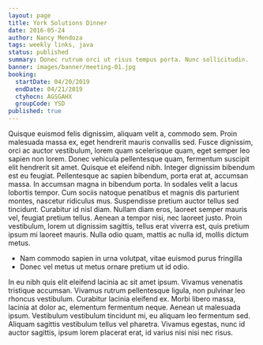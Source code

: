 ```yaml
---
layout: page
title: York Solutions Dinner
date: 2016-05-24
author: Nancy Mendoza
tags: weekly links, java
status: published
summary: Donec rutrum orci ut risus tempus porta. Nunc sollicitudin.
banner: images/banner/meeting-01.jpg
booking:
  startDate: 04/20/2019
  endDate: 04/21/2019
  ctyhocn: AGSGAHX
  groupCode: YSD
published: true
---
```

Quisque euismod felis dignissim, aliquam velit a, commodo sem. Proin malesuada massa ex, eget hendrerit mauris convallis sed. Fusce dignissim, orci ac auctor vestibulum, lorem quam scelerisque quam, eget semper leo sapien non lorem. Donec vehicula pellentesque quam, fermentum suscipit elit hendrerit sit amet. Quisque et eleifend nibh. Integer dignissim bibendum est eu feugiat. Pellentesque ac sapien bibendum, porta erat at, accumsan massa. In accumsan magna in bibendum porta. In sodales velit a lacus lobortis tempor. Cum sociis natoque penatibus et magnis dis parturient montes, nascetur ridiculus mus. Suspendisse pretium auctor tellus sed tincidunt. Curabitur id nisl diam. Nullam diam eros, laoreet semper mauris vel, feugiat pretium tellus. Aenean a tempor nisi, nec laoreet justo. Proin vestibulum, lorem ut dignissim sagittis, tellus erat viverra est, quis pretium ipsum mi laoreet mauris. Nulla odio quam, mattis ac nulla id, mollis dictum metus.

* Nam commodo sapien in urna volutpat, vitae euismod purus fringilla
* Donec vel metus ut metus ornare pretium ut id odio.

In eu nibh quis elit eleifend lacinia ac sit amet ipsum. Vivamus venenatis tristique accumsan. Vivamus rutrum pellentesque ligula, non pulvinar leo rhoncus vestibulum. Curabitur lacinia eleifend ex. Morbi libero massa, lacinia at dolor ac, elementum fermentum neque. Aenean ut malesuada ipsum. Vestibulum vestibulum tincidunt mi, eu aliquam leo fermentum sed. Aliquam sagittis vestibulum tellus vel pharetra. Vivamus egestas, nunc id auctor sagittis, ipsum lorem placerat erat, id varius nisi nisi nec risus.
